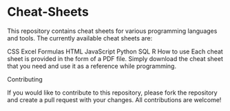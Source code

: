 # Cheat-Sheets

This repository contains cheat sheets for various programming languages and tools. The currently available cheat sheets are:

CSS
Excel Formulas
HTML
JavaScript
Python
SQL
R
How to use
Each cheat sheet is provided in the form of a PDF file. Simply download the cheat sheet that you need and use it as a reference while programming.

Contributing

If you would like to contribute to this repository, please fork the repository and create a pull request with your changes. All contributions are welcome!
